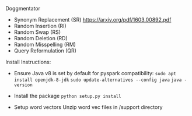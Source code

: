 Doggmentator

- Synonym Replacement (SR) https://arxiv.org/pdf/1603.00892.pdf
- Random Insertion (RI)
- Random Swap (RS)
- Random Deletion (RD)
- Random Misspelling (RM)
- Query Reformulation (QR)


Install Instructions:
- Ensure Java v8 is set by default for pyspark compatibility:
```sudo apt install openjdk-8-jdk```
```sudo update-alternatives --config java```
```java -version```

- Install the package
```python setup.py install```

- Setup word vectors
Unzip word vec files in /support directory
